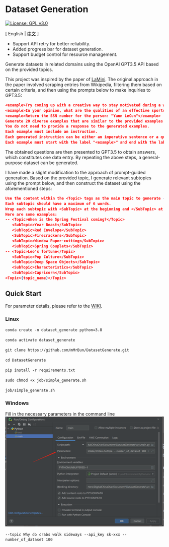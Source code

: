 # Dataset Generation

[//]: # (![GitHub Repo stars]&#40;https://img.shields.io/github/stars/mMrBun/DatasetGenerate?style=social&#41;)
[![License: GPL v3.0](https://img.shields.io/badge/License-GPLv3-blue.svg)](https://www.gnu.org/licenses/gpl-3.0)

\[ English | [中文](README_zh.md) \]

- Support API retry for better reliability.
- Added progress bar for dataset generation.
- Support budget control for resource management.

Generate datasets in related domains using the OpenAI GPT3.5 API based on the provided topics.

This project was inspired by the paper of [LaMini](https://github.com/mbzuai-nlp/LaMini-LM). The original approach in the paper involved scraping entries from Wikipedia, filtering them based on certain criteria, and then using the prompts below to make inquiries to GPT3.5:

~~~ json
<example>Try coming up with a creative way to stay motivated during a workout.</example>
<example>In your opinion, what are the qualities of an effective sports coach?</example>
<example>Return the SSN number for the person: "Yann LeCun"</example>
Generate 20 diverse examples that are similar to the provided examples with the topics "Design, bureaus, Conidae, Infantry".
You do not need to provide a response to the generated examples.
Each example must include an instruction.
Each generated instruction can be either an imperative sentence or a question.
Each example must start with the label "<example>" and end with the label "</example>".".
~~~

The obtained questions are then presented to GPT3.5 to obtain answers, which constitutes one data entry. By repeating the above steps, a general-purpose dataset can be generated.

I have made a slight modification to the approach of prompt-guided generation. Based on the provided topic, I generate relevant subtopics using the prompt below, and then construct the dataset using the aforementioned steps:

~~~ json
Use the content within the <Topic> tags as the main topic to generate {int(generalization_index * generalization_basic)} subtopics.
Each subtopic should have a maximum of 6 words.
Wrap each subtopic with <SubTopic> at the beginning and </SubTopic> at the end.
Here are some examples:
-- <Topic>When is the Spring Festival coming?</Topic>
   <SubTopic>Year Beast</SubTopic>
   <SubTopic>Red Envelope</SubTopic>
   <SubTopic>Firecrackers</SubTopic>
   <SubTopic>Window Paper-cutting</SubTopic>
   <SubTopic>Spring Couplets</SubTopic>
-- <Topic>Leo's fortune</Topic>
   <SubTopic>Pop Culture</SubTopic>
   <SubTopic>Deep Space Objects</SubTopic>
   <SubTopic>Characteristics</SubTopic>
   <SubTopic>Capricorn</SubTopic>
<Topic>{topic_name}</Topic>
~~~

## Quick Start

For parameter details, please refer to the [WIKI](https://github.com/mMrBun/DatasetGenerate/wiki).

### Linux
~~~ sybase
conda create -n dataset_generate python=3.8

conda activate dataset_generate

git clone https://github.com/mMrBun/DatasetGenerate.git

cd DatasetGenerate

pip install -r requirements.txt 

sudo chmod +x job/simple_generate.sh

job/simple_generate.sh
~~~

### Windows
Fill in the necessary parameters in the command line
![img.png](img/img.png)
~~~ sybase
--topic Why do crabs walk sideways --api_key sk-xxx --number_of_dataset 100
~~~